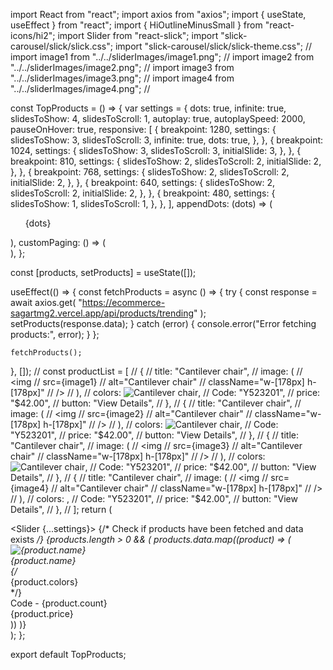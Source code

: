 import React from "react";
import axios from "axios";
import { useState, useEffect } from "react";
import { HiOutlineMinusSmall } from "react-icons/hi2";
import Slider from "react-slick";
import "slick-carousel/slick/slick.css";
import "slick-carousel/slick/slick-theme.css";
// import image1 from "../../sliderImages/image1.png";
// import image2 from "../../sliderImages/image2.png";
// import image3 from "../../sliderImages/image3.png";
// import image4 from "../../sliderImages/image4.png";
// 

const TopProducts = () => {
  var settings = {
    dots: true,
    infinite: true,
    slidesToShow: 4,
    slidesToScroll: 1,
    autoplay: true,
    autoplaySpeed: 2000,
    pauseOnHover: true,
    responsive: [
      {
        breakpoint: 1280,
        settings: {
          slidesToShow: 3,
          slidesToScroll: 3,
          infinite: true,
          dots: true,
        },
      },
      {
        breakpoint: 1024,
        settings: {
          slidesToShow: 3,
          slidesToScroll: 3,
          initialSlide: 3,
        },
      },
      {
        breakpoint: 810,
        settings: {
          slidesToShow: 2,
          slidesToScroll: 2,
          initialSlide: 2,
        },
      },
      {
        breakpoint: 768,
        settings: {
          slidesToShow: 2,
          slidesToScroll: 2,
          initialSlide: 2,
        },
      },
      {
        breakpoint: 640,
        settings: {
          slidesToShow: 2,
          slidesToScroll: 2,
          initialSlide: 2,
        },
      },
      {
        breakpoint: 480,
        settings: {
          slidesToShow: 1,
          slidesToScroll: 1,
        },
      },
    ],
    appendDots: (dots) => (
      <div>
        <ul> {dots} </ul>
      </div>
    ),
    customPaging: () => (
      <div>
        <HiOutlineMinusSmall className="text-5xl text-[#febad7] mt-8" />
      </div>
    ),
  };

  const [products, setProducts] = useState([]);

  useEffect(() => {
    const fetchProducts = async () => {
      try {
        const response = await axios.get(
          "https://ecommerce-sagartmg2.vercel.app/api/products/trending"
        );
        setProducts(response.data);
      } catch (error) {
        console.error("Error fetching products:", error);
      }
    };

    fetchProducts();
  }, []);
  // const productList = [
  //   {
  //     title: "Cantilever chair",
  //     image: (
  //       <img
  //         src={image1}
  //         alt="Cantilever chair"
  //         className="w-[178px] h-[178px]"
  //       />
  //     ),
  //     colors: <img src={colors} alt="Cantilever chair" />,
  //     Code: "Y523201",
  //     price: "$42.00",
  //     button: "View Details",
  //   },
  //   {
  //     title: "Cantilever chair",
  //     image: (
  //       <img
  //         src={image2}
  //         alt="Cantilever chair"
  //         className="w-[178px] h-[178px]"
  //       />
  //     ),
  //     colors: <img src={colors} alt="Cantilever chair" />,
  //     Code: "Y523201",
  //     price: "$42.00",
  //     button: "View Details",
  //   },
  //   {
  //     title: "Cantilever chair",
  //     image: (
  //       <img
  //         src={image3}
  //         alt="Cantilever chair"
  //         className="w-[178px] h-[178px]"
  //       />
  //     ),
  //     colors: <img src={colors} alt="Cantilever chair" />,
  //     Code: "Y523201",
  //     price: "$42.00",
  //     button: "View Details",
  //   },
  //   {
  //     title: "Cantilever chair",
  //     image: (
  //       <img
  //         src={image4}
  //         alt="Cantilever chair"
  //         className="w-[178px] h-[178px]"
  //       />
  //     ),
  //     colors: ,
  //     Code: "Y523201",
  //     price: "$42.00",
  //     button: "View Details",
  //   },
  // ];
  return (
    <div className="w-full flex justify-center">
      <div className="slider-container container xl:pt-[160px] lg:pb-[126px] pt-[96px] sm:pb-[96px] ">
      <Slider {...settings}>
  {/* Check if products have been fetched and data exists */}
  {products.length > 0 && (
    products.data.map((product) => (
      <div key={product._id} className=" !flex !justify-center  ">
        <div
          key={product._id}
          className="!w-[270px]  h-[361px] shadow-xl shadow-slate-100 mb-[1px] hover:bg-primary-dark1 group cursor-pointer hover:translate-y-[-10px] transition-transform duration-300"
        >
          <div className="h-full flex flex-col justify-between group-hover:translate-y-[-10px] transition-transform duration-300 relative">
            <div className="w-[275px] h-[240px] flex justify-center items-center bg-[#f6f7fb]">
              <div className="hidden  hover:flex absolute top-0 left-2 gap-2 mt-8"></div>
              <div className="mb-4 "><img src={product.image} alt={product.name} /></div>
            </div>
            <div className="p-4 flex flex-col items-center gap-2 group-hover:text-[#fff]">
              <div className="text-center text-secondary font-[Lato] font-bold text-[18px] group-hover:text-[#fff]">
                {product.name}
              </div>
              {/* <div>{product.colors}</div> */}
              <div className="text-primary-dark font-[Josefin Sans] text-[14px] group-hover:text-[#fff]">
                Code - {product.count}
              </div>
              <div className="text-primary-dark font-[Lato] text-[14px] group-hover:text-[#fff]">
                {product.price}
              </div>
            </div>
          </div>
        </div>
      </div>
    ))
  )}
</Slider>
      </div>
    </div>
  );
};

export default TopProducts;
